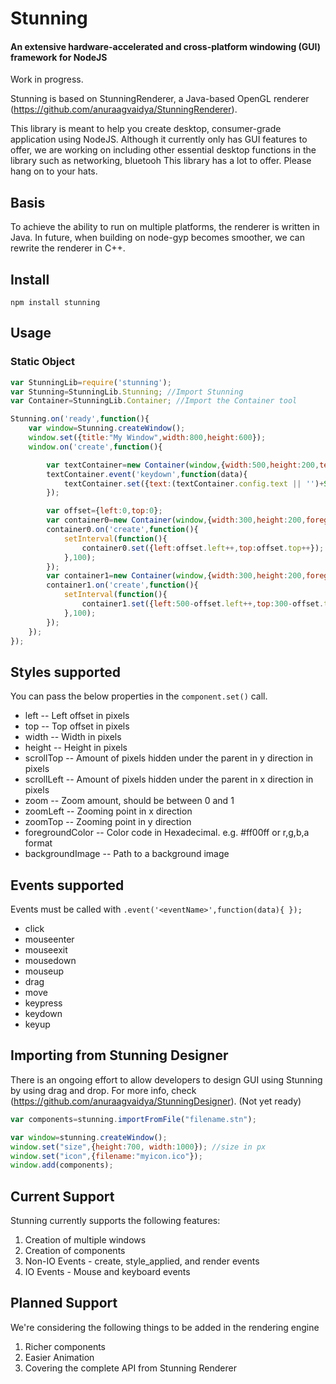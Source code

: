 # Stunning #
#### An extensive hardware-accelerated and cross-platform windowing (GUI) framework for NodeJS ####
Work in progress.

Stunning is based on StunningRenderer, a Java-based OpenGL renderer (https://github.com/anuraagvaidya/StunningRenderer).

This library is meant to help you create desktop, consumer-grade application using NodeJS.
Although it currently only has GUI features to offer, we are working on including other essential
desktop functions in the library such as networking, bluetooh
This library has a lot to offer. Please hang on to your hats.

## Basis ##
To achieve the ability to run on multiple platforms, the renderer is written in Java. In future, when building on node-gyp becomes smoother, we can rewrite the renderer in C++.

## Install ##
    npm install stunning

## Usage ##

### Static Object ###

```javascript
var StunningLib=require('stunning');
var Stunning=StunningLib.Stunning; //Import Stunning
var Container=StunningLib.Container; //Import the Container tool

Stunning.on('ready',function(){
    var window=Stunning.createWindow();
    window.set({title:"My Window",width:800,height:600});
    window.on('create',function(){

        var textContainer=new Container(window,{width:500,height:200,text:'Type Something',foregroundColor: '#ffff00'});
        textContainer.event('keydown',function(data){
            textContainer.set({text:(textContainer.config.text || '')+String.fromCharCode(data.keyCode)});
        });

        var offset={left:0,top:0};
        var container0=new Container(window,{width:300,height:200,foregroundColor: '#ffff00'});
        container0.on('create',function(){
            setInterval(function(){
                container0.set({left:offset.left++,top:offset.top++});
            },100);
        });
        var container1=new Container(window,{width:300,height:200,foregroundColor: '#ffff'});
        container1.on('create',function(){
            setInterval(function(){
                container1.set({left:500-offset.left++,top:300-offset.top++});
            },100);
        });
    });
});
```

## Styles supported ##
You can pass the below properties in the `component.set()` call.

* left -- Left offset in pixels
* top -- Top offset in pixels
* width -- Width in pixels
* height -- Height in pixels
* scrollTop -- Amount of pixels hidden under the parent in y direction in pixels
* scrollLeft -- Amount of pixels hidden under the parent in x direction in pixels
* zoom -- Zoom amount, should be between 0 and 1
* zoomLeft -- Zooming point in x direction
* zoomTop -- Zooming point in y direction
* foregroundColor -- Color code in Hexadecimal. e.g. #ff00ff or r,g,b,a format
* backgroundImage -- Path to a background image

## Events supported ##
Events must be called with `.event('<eventName>',function(data){ });`

* click
* mouseenter
* mouseexit
* mousedown
* mouseup
* drag
* move
* keypress
* keydown
* keyup

## Importing from Stunning Designer ##
There is an ongoing effort to allow developers to design GUI using Stunning by using drag and drop.
For more info, check (https://github.com/anuraagvaidya/StunningDesigner).
(Not yet ready)

```javascript
var components=stunning.importFromFile("filename.stn");

var window=stunning.createWindow();
window.set("size",{height:700, width:1000}); //size in px
window.set("icon",{filename:"myicon.ico"});
window.add(components);
```

## Current Support ##
Stunning currently supports the following features:

1. Creation of multiple windows
2. Creation of components
3. Non-IO Events - create, style_applied, and render events
4. IO Events - Mouse and keyboard events

## Planned Support ##
We're considering the following things to be added in the rendering engine

1. Richer components
2. Easier Animation
3. Covering the complete API from Stunning Renderer

